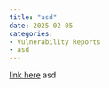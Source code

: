 ```yaml
---
title: "asd"
date: 2025-02-05
categories:
- Vulnerability Reports
- asd
---
```


<a href = "https://bugeun.blogspot.com/2025/02/asd.html">link here</a>
 asd

